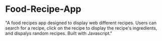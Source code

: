 # Food-Recipe-App

"A food recipes app designed to display web different recipes. Users can search for a recipe, click on the recipe to display the recipe's ingredients, and dispalys random recipes. Built with Javascript."

